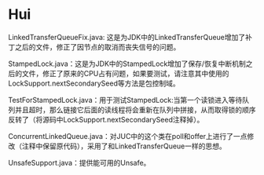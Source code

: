 Hui
===

LinkedTransferQueueFix.java: 这是为JDK中的LinkedTransferQueue增加了补丁之后的文件，修正了因节点的取消而丧失信号的问题。

StampedLock.java：这是为JDK中的StampedLock增加了保存/恢复中断机制之后的文件，修正了原来的CPU占有问题，如果要测试，请注意其中使用的LockSupport.nextSecondarySeed等方法是包控制域。

TestForStampedLock.java：用于测试StampedLock:当第一个读锁进入等待队列并且超时，那么链接它后面的读线程将会重新在队列中拼接，从而取得锁的顺序反转了（将源码中LockSupport.nextSecondarySeed注释掉）。

ConcurrentLinkedQueue.java：对JUC中的这个类在poll和offer上进行了一点修改（注释中保留原代码），采用了和LinkedTransferQueue一样的思想。

UnsafeSupport.java：提供能可用的Unsafe。
